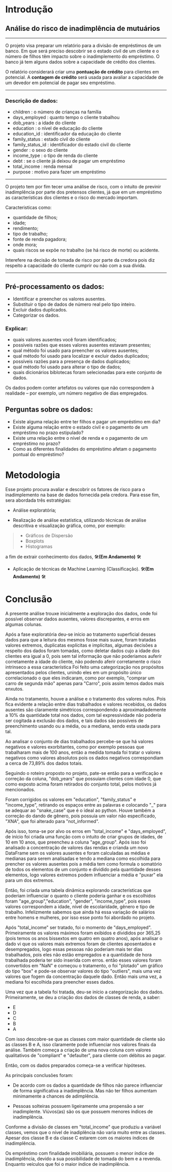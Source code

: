 # Introdução
## Análise do risco de inadimplência de mutuários

---

O projeto visa preparar um relatório para a divisão de empréstimos de um banco. Em que será preciso descobrir se o estado civil de um cliente e o número de filhos têm impacto sobre o inadimplemento do empréstimo.
O banco já tem alguns dados sobre a capacidade de crédito dos clientes.

O relatório considerará criar uma **pontuação de crédito** para clientes em potencial. A **contagem de crédito** será usada para avaliar a capacidade de um devedor em potencial de pagar seu empréstimo.

---

### Descrição de dados:


- children : o número de crianças na família
- days_employed : quanto tempo o cliente trabalhou
- dob_years : a idade do cliente
- education : o nível de educação do cliente
- education_id : identificador da educação do cliente
- family_status : estado civil do cliente
- family_status_id : identificador do estado civil do cliente
- gender : o sexo do cliente
- income_type : o tipo de renda do cliente
- debt : se o cliente já deixou de pagar um empréstimo
- total_income : renda mensal
- purpose : motivo para fazer um empréstimo



---


O projeto tem por fim tecer uma análise de risco, com o intuito de previnir inadimplência por parte dos pretensos clientes, já que em um empréstimo as características dos clientes e o risco do mercado importam. 

Caracteristicas como: 

* quantidade de filhos;
* idade;
* rendimento;
* tipo de trabalho;
* fonte de renda pagadora;
* onde mora;
* quais riscos se expõe no trabalho (se há risco de morte) ou acidente.

Interefere na decisão de tomada de risco por parte da credora pois diz respeito a capacidade do cliente cumprir ou não com a sua dívida.

---


## Pré-processamento os dados:

* Identificar e preencher os valores ausentes.
* Substituir o tipo de dados de número real pelo tipo inteiro.
* Excluir dados duplicados.
* Categorizar os dados.

### Explicar:

* quais valores ausentes você foram identificados;
* possíveis razões que esses valores ausentes estavam presentes;
* qual método foi usado para preencher os valores ausentes;
* qual método foi usado para localizar e excluir dados duplicados;
* possíveis razões para a presença de dados duplicados;
* qual método foi usado para alterar o tipo de dados;
* quais dicionários biblotecas foram selecionadas para este conjunto de dados.

Os dados podem conter artefatos ou valores que não correspondem à realidade – por exemplo, um número negativo de dias empregados.

## Perguntas sobre os dados:

* Existe alguma relação entre ter filhos e pagar um empréstimo em dia?
* Existe alguma relação entre o estado civil e o pagamento de um empréstimo no prazo estipulado?
* Existe uma relação entre o nível de renda e o pagamento de um empréstimo no prazo?
* Como as diferentes finalidades do empréstimo afetam o pagamento pontual do empréstimo?


# Metodologia

Esse projeto procura avaliar e descobrir os fatores de risco para o inadimplemento na base de dados fornecida pela credora. Para esse fim, sera abordada três estratégias:

- Análise exploratória;

- Realização de análise estatística, utilizando técnicas de análise descritiva e visualização gráfica, como, por exemplo:
> - Gráficos de Dispersão
> - Boxplots
> - Histogramas

a fim de extrair conhecimento dos dados, 🛠**(Em Andamento)** 🛠

- Aplicação de técnicas de Machine Learning (Classificação). 🛠**(Em Andamento)** 🛠

# Conclusão


A presente análise trouxe inicialmente a exploração dos dados, onde foi possível observar  dados ausentes, valores discrepantes, e erros em algumas colunas. 

Após a fase exploratória deu-se início ao tratamento superficial desses dados para que a leitura dos mesmos fosse mais suave, foram tratadas valores extremos, duplicatas explícitas e implícitas, algumas decisões a respeito dos dados foram tomadas, como deletar dados cujo a idade dos clientes era igual a 0, pois sem tal informação que não poderiamos auferir corretamente a idade do cliente, não podendo aferir corretamente o risco intrinseco a essa característica
Foi feito uma categorização nos propósitos apresentados pelos clientes, unindo eles em um propósito único correlacionado o que eles indicaram, como por exemplo, "comprar um carro de segunda mão" apenas para "Carro", pois assim temos dados mais enxutos.

Ainda no tratamento, houve a análise e o tratamento dos valores nulos. Pois fica evidente a relação entre dias trabalhados e valores recebidos, os dados ausentes são claramente simétricos correspondendo a aproximadademente a 10% da quantidade total nos dados, com tal expressividade não poderia ser cogitada a exclusão dos dados, e tais dados são possíveis de preenchimento usando ou a média, ou a mediana, sendo esta usada para tal. 

Ao analisar o conjunto de dias trabalhados percebe-se que há valores negativos e valores exorbitantes, como por exemplo pessoas que trabalharam mais de 100 anos, então a medida tomada foi tratar o valores negativos como valores absolutos pois os dados negativos correspondiam a cerca de 73,89% dos dados totais. 

Seguindo o roteiro proposto no projeto, pate-se então para a verificação e correção da coluna, "dob_years"  que possuiam clientes com idade 0, que como exposto acima foram retirados do conjunto total, pelos motivos já mencionados. 

Foram corrigidos os valores em "education", "family_status" e "income_type", retirando os espaços entre as palavras e colocando "_" para se adequar ao "snake_case" que é o ideal ao python. Houve também a correção do dando de gênero, pois possuia um valor não específicado, "XNA", que foi alterado para "not_informed".

Após isso, toma-se por alvo os erros em "total_income" e "days_employed", de início foi criada uma função com o intuito de criar grupos de idades, de 10 em 10 anos, que preencheu a coluna "age_group". Após isso foi analisado a concentração de valores das rendas e crianda um novo DataFrame sem os valores ausentes e foram calculadas as médias e medianas para serem analisadas e tendo a mediana como escolhida para prencher os valores ausentes pois a média tem como formula o somatório de todos os elementos de um conjunto e dividido pela quantidade desses elementos, logo valores extremos podem influenciar a média e "puxar" ela para um dos extremos.

Então, foi criada uma tabela dinâmica explorando características que poderiam influenciar o quanto o cliente poderia ganhar e os escolhidos foram "age_group","education", "gender", "income_type", pois esses valores correspondem a idade, nível de escolaridade, gênero e tipo de trabalho. Infelizmente sabemos que ainda há essa variação de salários entre homens e mulheres, por isso esse ponto foi abordado no projeto.

Após "total_income" ser tratado, foi o momento de "days_employed". Primeiramente os valores máximos foram exibidos e dívididos por 365,25 (pois temos os anos bissextos em quatro em quatro anos), após analisar o dado vi que os valores mais extremos foram de clientes aposentados e desempregados, logo essas pessoas não poderiam mais ter dias trabalhados, pois eles não estão empregados e a quantidade de hora trabalhada poderia ter sido inserida com erros. então esses valores foram convertidos em "NaN" e começou o tratamento, o foi "plotado" um gráfico do tipo "box" e pode-se observar valores do tipo "outliers", mais uma vez valores que fogem da concentração daquele dado. Então mais uma vez, a mediana foi escolhida para preencher esses dados. 

Uma vez que a tabela foi tratada, deu-se início a categorização dos dados. Primeiramente, se deu a criação dos dados de classes de renda, a saber:

- E 
- D 
- C
- B 
- A

Com isso descobre-se que as classes com maior quantidade de cliente são as classes B e A, isso claramente pode influenciar nos valores finais da análise.
Também começa a criação de uma nova coluna com valores qualitativos de "compliant" e "defaulter", para cliente com débitos ao pagar.

Então, com os dados preparados começa-se a verificar hipóteses.

As principais conclusões foram:

- De acordo com os dados a quantidade de filhos não parece influenciar de forma significativa a inadimplência. Mas não ter filhos aumentam minimamente a chances de adimplência.

- Pessoas solteiras possuem ligeiramente uma propensão a ser inadimplente. Viúvos(as) são os que possuem menores índices de inadimplência.

Conforme a divisão de classes em "total_income" que produziu a variável classes, vemos que o nível de inadiplência não varia muito entre as classes. Apesar dos classe B e da classe C estarem com os maiores índices de inadimplência.

Os empréstimo com finalidade imobiliária, possuem o menor índice de inadimplência, devido a sua possibilidade de tomada do bem e a revenda. Enquanto veículos que foi o maior índice de inadimplência.







